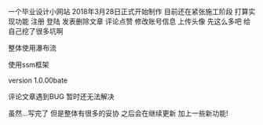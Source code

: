 一个毕业设计小网站
2018年3月28日正式开始制作
目前还在紧张施工阶段
打算实现功能 注册 登陆 发表删除文章 评论点赞 修改账号信息 上传头像
先这么多吧 给自己挖了很多坑啊

整体使用瀑布流

使用ssm框架

version 1.0.00bate

评论文章遇到BUG 暂时还无法解决


虽然...写完了 但是整体有很多的妥协  之后会在继续更新 加上一些新功能!
